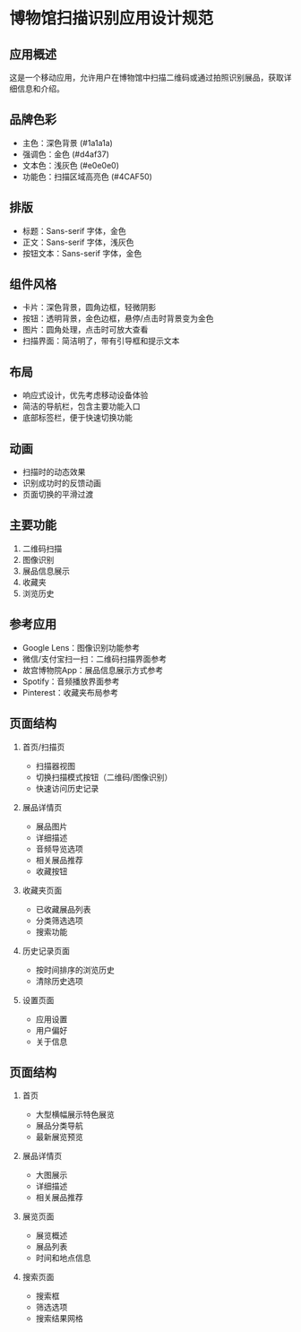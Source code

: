 # 博物馆扫描识别应用设计规范

## 应用概述
这是一个移动应用，允许用户在博物馆中扫描二维码或通过拍照识别展品，获取详细信息和介绍。

## 品牌色彩
- 主色：深色背景 (#1a1a1a)
- 强调色：金色 (#d4af37)
- 文本色：浅灰色 (#e0e0e0)
- 功能色：扫描区域高亮色 (#4CAF50)

## 排版
- 标题：Sans-serif 字体，金色
- 正文：Sans-serif 字体，浅灰色
- 按钮文本：Sans-serif 字体，金色

## 组件风格
- 卡片：深色背景，圆角边框，轻微阴影
- 按钮：透明背景，金色边框，悬停/点击时背景变为金色
- 图片：圆角处理，点击时可放大查看
- 扫描界面：简洁明了，带有引导框和提示文本

## 布局
- 响应式设计，优先考虑移动设备体验
- 简洁的导航栏，包含主要功能入口
- 底部标签栏，便于快速切换功能

## 动画
- 扫描时的动态效果
- 识别成功时的反馈动画
- 页面切换的平滑过渡

## 主要功能
1. 二维码扫描
2. 图像识别
3. 展品信息展示
4. 收藏夹
5. 浏览历史

## 参考应用
- Google Lens：图像识别功能参考
- 微信/支付宝扫一扫：二维码扫描界面参考
- 故宫博物院App：展品信息展示方式参考
- Spotify：音频播放界面参考
- Pinterest：收藏夹布局参考

## 页面结构
1. 首页/扫描页
   - 扫描器视图
   - 切换扫描模式按钮（二维码/图像识别）
   - 快速访问历史记录

2. 展品详情页
   - 展品图片
   - 详细描述
   - 音频导览选项
   - 相关展品推荐
   - 收藏按钮

3. 收藏夹页面
   - 已收藏展品列表
   - 分类筛选选项
   - 搜索功能

4. 历史记录页面
   - 按时间排序的浏览历史
   - 清除历史选项

5. 设置页面
   - 应用设置
   - 用户偏好
   - 关于信息

## 页面结构
1. 首页
   - 大型横幅展示特色展览
   - 展品分类导航
   - 最新展览预览

2. 展品详情页
   - 大图展示
   - 详细描述
   - 相关展品推荐

3. 展览页面
   - 展览概述
   - 展品列表
   - 时间和地点信息

4. 搜索页面
   - 搜索框
   - 筛选选项
   - 搜索结果网格 
